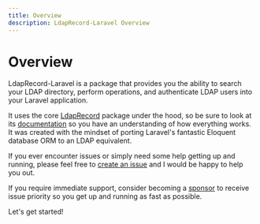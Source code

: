 ```yaml
---
title: Overview
description: LdapRecord-Laravel Overview
---
```


# Overview

LdapRecord-Laravel is a package that provides you the ability to
search your LDAP directory, perform operations, and authenticate
LDAP users into your Laravel application.

It uses the core [LdapRecord](/docs/core/v1) package under the hood, so be sure to look at its
[documentation](/docs/core/v1) so you have an understanding of how everything works.
It was created with the mindset of porting Laravel's fantastic Eloquent
database ORM to an LDAP equivalent.

If you ever encounter issues or simply need some help getting up and running,
please feel free to [create an issue](https://github.com/DirectoryTree/LdapRecord/issues/new)
and I would be happy to help you out.

If you require immediate support, consider becoming a [sponsor](https://github.com/sponsors/stevebauman)
to receive issue priority so you get up and running as fast as possible.

Let's get started!

